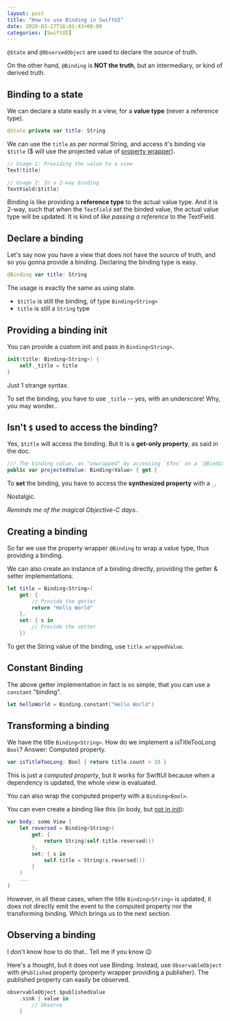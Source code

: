```yaml
---
layout: post
title: "How to use Binding in SwiftUI"
date: 2020-03-27T16:01:43+08:00
categories: [SwiftUI]
---
```


`@State` and `@ObservedObject` are used to declare the source of truth.

On the other hand, `@Binding` is **NOT the truth**, but an intermediary, or kind of derived truth.

## Binding to a state

We can declare a state easily in a view, for a **value type** (never a reference type).

```swift
@State private var title: String
```

We can use the `title` as per normal String, and access it's binding via `$title` ($ will use the projected value of [property wrapper](/2019/12/04/guide-to-property-wrapper/)).

```swift
// Usage 1: Providing the value to a view
Text(title)

// Usage 2: In a 2-way binding
TextField($title)
```

Binding is like providing a **reference type** to the actual value type. And it is 2-way, such that when the `TextField` set the binded value, the actual value type will be updated. It is kind of _like passing a reference_ to the TextField.

## Declare a binding

Let's say now you have a view that does not have the source of truth, and so you gonna provide a binding. Declaring the binding type is easy.

```swift
@Binding var title: String
```

The usage is exactly the same as using state.

- `$title` is still the binding, of type `Binding<String>`
- `title` is still a `String` type

## Providing a binding init

You can provide a custom init and pass in `Binding<String>`.

```swift
init(title: Binding<String>) {
    self._title = title
}
```

Just 1 strange syntax.

To set the binding, you have to use `_title` -- yes, with an underscore! Why, you may wonder..

## Isn't `$` used to access the binding?

Yes, `$title` will access the binding. But it is a **get-only property**, as said in the doc.

```swift
/// The binding value, as "unwrapped" by accessing `$foo` on a `@Binding` property.
public var projectedValue: Binding<Value> { get }
```

To **set** the binding, you have to access the **synthesized property** with a `_`.

Nostalgic.

_Reminds me of the magical Objective-C days.._

## Creating a binding

So far we use the property wrapper `@Binding` to wrap a value type, thus providing a binding.

We can also create an instance of a binding directly, providing the getter & setter implementations.

```swift
let title = Binding<String>(
    get: {
        // Provide the getter
        return "Hello World"
    },
    set: { s in
        // Provide the setter
    })
```

To get the String value of the binding, use `title.wrappedValue`.

## Constant Binding

The above getter implementation in fact is so simple, that you can use a `constant` "binding".

```swift
let helloWorld = Binding.constant("Hello World")
```

## Transforming a binding

We have the title `Binding<String>`. How do we implement a isTitleTooLong `Bool`? Answer: Computed property.

```swift
var isTitleTooLong: Bool { return title.count > 10 }
```

This is just a _computed property_, but it works for SwiftUI because when a dependency is updated, the whole view is evaluated.

You can also wrap the computed property with a `Binding<Bool>`.

You can even create a binding like this (in body, but [not in init](https://forums.swift.org/t/how-to-fix-error-escaping-closure-captures-mutating-self-parameter-in-init/29870/4)):

```swift
var body: some View {
    let reversed = Binding<String>(
        get: {
            return String(self.title.reversed())
        },
        set: { s in
            self.title = String(s.reversed())
        }
    )
    ...
}
```

However, in all these cases, when the title `Binding<String>` is updated, it does not directly emit the event to the computed property nor the transforming binding. Which brings us to the next section.

## Observing a binding

I don't know how to do that.. Tell me if you know 😉

Here's a thought, but it does not use Binding. Instead, use `ObservableObject` with `@Published` property (property wrapper providing a publisher). The published property can easily be observed.

```swift
observableObject.$publishedValue
    .sink { value in
        // Observe
    }
```
